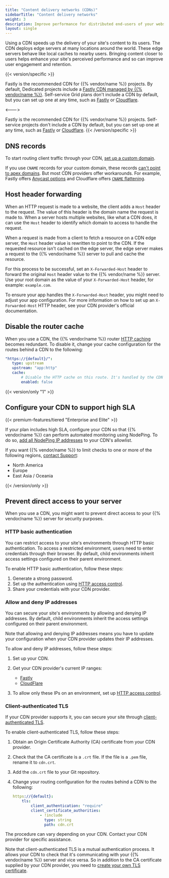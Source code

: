 ```yaml
---
title: "Content delivery networks (CDNs)"
sidebarTitle: "Content delivery networks"
weight: 3
description: Improve performance for distributed end-users of your website with a content delivery network (CDN).
layout: single
---
```


Using a CDN speeds up the delivery of your site's content to its users.
The CDN deploys edge servers at many locations around the world.
These edge servers behave like local caches to nearby users.
Bringing content closer to users helps enhance your site's perceived performance
and so can improve user engagement and retention.

{{< version/specific >}}
<!-- Version 1 -->
Fastly is the recommended CDN for {{% vendor/name %}} projects.
By default, Dedicated projects include a [Fastly CDN managed by {{% vendor/name %}}](./managed-fastly.md).
Self-service Grid plans don't include a CDN by default, but you can set up one at any time,
such as [Fastly](./fastly.md) or [Cloudflare](./cloudflare.md).

<--->
<!-- Version 2 -->
Fastly is the recommended CDN for {{% vendor/name %}} projects.
Self-service projects don't include a CDN by default, but you can set up one at any time,
such as [Fastly](./fastly.md) or [Cloudflare](./cloudflare.md).
{{< /version/specific >}}

## DNS records

To start routing client traffic through your CDN, [set up a custom domain](../steps/_index.md).

If you use `CNAME` records for your custom domain, these records [can't point to apex domains](../steps/dns.md).
But most CDN providers offer workarounds.
For example, Fastly offers [Anycast options](./fastly.md#3-handle-apex-domains)
and Cloudflare offers [`CNAME` flattening](./cloudflare.md#3-handle-apex-domains).

## Host header forwarding

When an HTTP request is made to a website, the client adds a `Host` header to the request.
The value of this header is the domain name the request is made to.
When a server hosts multiple websites, like what a CDN does,
it can use the `Host` header to identify which domain to access to handle the request.

When a request is made from a client to fetch a resource on a CDN edge server,
the `Host` header value is rewritten to point to the CDN.
If the requested resource isn't cached on the edge server,
the edge server makes a request to the {{% vendor/name %}} server to pull and cache the resource.

For this process to be successful,
set an `X-Forwarded-Host` header to forward the original `Host` header value to the {{% vendor/name %}} server.
Use your root domain as the value of your `X-Forwarded-Host` header,
for example: `example.com`.

To ensure your app handles the `X-Forwarded-Host` header,
you might need to adjust your app configuration.
For more information on how to set up an `X-Forwarded-Host` HTTP header,
see your CDN provider's official documentation.

## Disable the router cache

When you use a CDN, the {{% vendor/name %}} router [HTTP caching](../../define-routes/cache.md) becomes redundant.
To disable it, change your cache configuration for the routes behind a CDN to the following:

```yaml {configFile="routes"}
"https://{default}/":
   type: upstream
   upstream: "app:http"
   cache:
       # Disable the HTTP cache on this route. It's handled by the CDN instead.
       enabled: false
```

{{< version/only "1" >}}
## Configure your CDN to support high SLA

{{< premium-features/tiered "Enterprise and Elite" >}}

If your plan includes high SLA, configure your CDN so that {{% vendor/name %}} can perform automated monitoring using NodePing.
To do so, [add all NodePing IP addresses](https://nodeping.com/faq.html#ip-addresses) to your CDN's allowlist.

If you want {{% vendor/name %}} to limit checks to one or more of the following regions, [contact Support](/learn/overview/get-support.md):

- North America
- Europe
- East Asia / Oceania

{{< /version/only >}}

## Prevent direct access to your server

When you use a CDN, you might want to prevent direct access to your {{% vendor/name %}} server for security purposes.

### HTTP basic authentication

You can restrict access to your site's environments through HTTP basic authentication.
To access a restricted environment, users need to enter credentials through their browser.
By default, child environments inherit access settings configured on their parent environment.

To enable HTTP basic authentication,
follow these steps:

1. Generate a strong password.
2. Set up the authentication using [HTTP access control](../../environments/http-access-control.md#use-a-username-and-password).
3. Share your credentials with your CDN provider.

### Allow and deny IP addresses

You can secure your site's environments by allowing and denying IP addresses.
By default, child environments inherit the access settings configured on their parent environment.

Note that allowing and denying IP addresses means you have to update your configuration
when your CDN provider updates their IP addresses.

To allow and deny IP addresses, follow these steps:

1.  Set up your CDN.

2.  Get your CDN provider's current IP ranges:
    - [Fastly](https://docs.fastly.com/en/guides/accessing-fastlys-ip-ranges) 
    - [CloudFlare](https://www.cloudflare.com/ips/)

3.  To allow only these IPs on an environment,
   set up [HTTP access control](../../environments/http-access-control.md#filter-ip-addresses).

### Client-authenticated TLS

If your CDN provider supports it,
you can secure your site through [client-authenticated TLS](../../define-routes/https.md#enable-client-authenticated-tls).

To enable client-authenticated TLS, follow these steps:

1.  Obtain an Origin Certificate Authority (CA) certificate from your CDN provider.

2.  Check that the CA certificate is a `.crt` file.
   If the file is a `.pem` file, rename it to `cdn.crt`.

3.  Add the `cdn.crt` file to your Git repository.

4.  Change your routing configuration for the routes behind a CDN to the following:

    ```yaml {configFile="routes"}
    https://{default}:
        tls:
            client_authentication: "require"
            client_certificate_authorities:
                - !include
                  type: string
                  path: cdn.crt
    ```

The procedure can vary depending on your CDN.
Contact your CDN provider for specific assistance.

Note that client-authenticated TLS is a mutual authentication process.
It allows your CDN to check that it's communicating with your {{% vendor/name %}} server
and vice versa.
So in addition to the CA certificate supplied by your CDN provider,
you need to [create your own TLS certificate](../../define-routes/https.md).